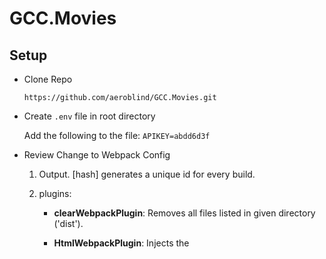 # GCC.Movies

## Setup

- Clone Repo  
  
  `https://github.com/aeroblind/GCC.Movies.git`
  
- Create `.env` file in root directory

  Add the following to the file: `APIKEY=abdd6d3f`

- Review Change to Webpack Config

  1.  Output. [hash] generates a unique id for every build.
  
  2.  plugins:
  
      - **clearWebpackPlugin**: Removes all files listed in given directory ('dist').
      
      - **HtmlWebpackPlugin**: Injects the <script> tag into a html template file.
      
      - **DefinePlugin**: Allows for custom plugins.  For our use case, it allows us to use environment variables on the client side.
    
- Review Folder Structure.
 
  1.  `App.jsx` file. Imports Main layout file.
  
  1.  `layouts` folder. Layouts contain components used to structure the layout of the application.
  
  1.  `pages` folder.  Pages contains components responsible for maintaining state and layout of individual webpages.
  
  1.  `components` folder.  Contains lower level components.  These components are typically stateless.  
  
  1.  `routes` folder. Contains components used for routing.  Used in conjuction with React Router v4.
  
## AJAX in React

1.  Start app. `npm start`.

1.  Install axios. `npm i --save axios`

1.  Uncomment code found in `./src/_api/omdbApi.js`.

1.  In **Movies.jsx**, _./src/pages/movies_, uncomment the **omdb.js** import line.

    ```
    import * as OmdbApi from '../../_api/omdbApi
    ```
    
1.  In **Movies.jsx**, _./src/pages/movies_, add the following function:

    ```
    async searchMoviesWithString(searchStr) {
      try {
        const response = await OmdbApi.search(searchStr)
        this.setState({
          movies: response.data.Search || []
        });
      } catch (error) {
        console.error(error);
      }
    }
    ```
    
1.  In **Movies.jsx**, _./src/pages/movies_, add the following component lifecycle function:

    ```
    componentDidMount() {
      this.searchMoviesWithString(this.state.searchStr);
    }
    ```
    
    Learn more about component lifecycle functions [here](https://reactjs.org/docs/react-component.html)
    
1.  The browser should load images on load.

1.  Try using the search button?  Does it work?  Why not? A: It's using a form!  We must prevent its default behavior.

1.  Uncomment `e.preventDefault();` and try again.

1.  Now, let's route to the movie details!

## Client-Side Routing with React Router v4

1.  Install React Router. `npm i --save react-router-dom`

1.  Uncomment code in **AppRoutes.jsx**, _./src/routes.

1.  In **App.jsx**, _./src_, remove the `<Main></Main>`, uncomment the follow code:

    ```
     <BrowserRouter>
       <AppRoutes/>
     </BrowserRouter>,
    ```
    
1.  In **Main.jsx**, _./src/layouts/main_, remove `<Movies></Movies>`, uncomment the follow code:

    ```
    {/* {children} */}
    ```
    
1.  Look at `{children}`.  What is happening here?

1.  In **Movies.jsx**, _./src/pages/movies, uncomment the follow code in the handleButtonClick function:

    ```
    this.history.push(`/${id}`);
    ```
    
1.  This is much, much more to [React Router v4](https://reacttraining.com/react-router/web/guides/philosophy).  

## Prop Types

1. How do we ensure/test expect props are being passed to a component.  Simple, use the prop-types library!



    
    
